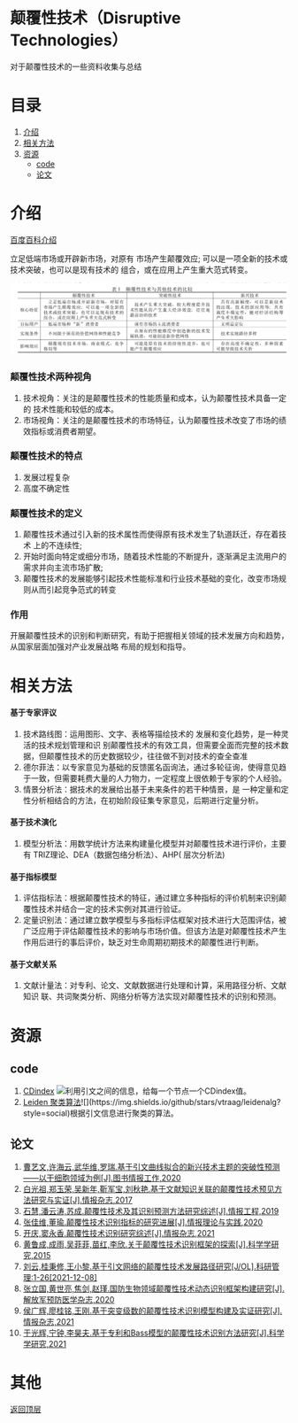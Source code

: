 # 颠覆性技术（Disruptive Technologies）

对于颠覆性技术的一些资料收集与总结

# 目录

1. [介绍](#介绍)
2. [相关方法](#相关方法)
3. [资源](#资源)   
   - [code](#code)
   - [论文](#论文)

# 介绍

[百度百科介绍](https://baike.baidu.com/item/%E9%A2%A0%E8%A6%86%E6%80%A7%E6%8A%80%E6%9C%AF/50894935?fr=aladdin)

立足低端市场或开辟新市场，对原有 市场产生颠覆效应; 可以是一项全新的技术或技术突破，也可以是现有技术的 组合，或在应用上产生重大范式转变。

![几种技术的不同](./photos/QQ截图20211208142625.png)





### 颠覆性技术两种视角

1. 技术视角：关注的是颠覆性技术的性能质量和成本，认为颠覆性技术具备一定的 技术性能和较低的成本。
2. 市场视角：关注的是颠覆性技术的市场特征，认为颠覆性技术改变了市场的绩效指标或消费者期望。

### 颠覆性技术的特点

1. 发展过程复杂
2. 高度不确定性

### 颠覆性技术的定义

1. 颠覆性技术通过引入新的技术属性而使得原有技术发生了轨道跃迁，存在着技术 上的不连续性;
2. 开始时面向特定或细分市场，随着技术性能的不断提升，逐渐满足主流用户的需求并向主流市场扩散;
3. 颠覆性技术的发展能够引起技术性能标准和行业技术基础的变化，改变市场规则从而引起竞争范式的转变

### 作用

开展颠覆性技术的识别和判断研究，有助于把握相关领域的技术发展方向和趋势，从国家层面加强对产业发展战略 布局的规划和指导。

# 相关方法

#### 基于专家评议

1. 技术路线图：运用图形、文字、表格等描绘技术的 发展和变化趋势，是一种灵活的技术规划管理和识 别颠覆性技术的有效工具，但需要全面而完整的技术数据，但颠覆性技术的历史数据较少，往往做不到对技术的查全查准
2. 德尔菲法：以专家意见为基础的反馈匿名函询法，通过多轮征询，使得意见趋于一致，但需要耗费大量的人力物力，一定程度上很依赖于专家的个人经验。
3. 情景分析法：据技术的发展给出基于未来条件的若干种情景，是 一种定量和定性分析相结合的方法，在初始阶段征集专家意见，后期进行定量分析。

#### 基于技术演化

1. 模型分析法：用数学统计方法来构建量化模型并对颠覆性技术进行评价，主要有 TRIZ理论、DEA（数据包络分析法）、AHP( 层次分析法)

#### 基于指标模型

1. 评估指标法：根据颠覆性技术的特征，通过建立多种指标的评价机制来识别颠覆性技术并结合一定的技术实例对其进行验证。
2. 定量识别法：通过建立数学模型与多指标评估框架对技术进行大范围评估，被广泛应用于评估颠覆性技术的影响与市场价值。但该方法是对颠覆性技术产生作用后进行的事后评价，缺乏对生命周期初期技术的颠覆性进行判断。

#### 基于文献关系

1. 文献计量法：对专利、论文、文献数据进行处理和计算，采用路径分析、文献知识 联、共词聚类分析、网络分析等方法实现对颠覆性技术的识别和预测。

# 资源

## code

1. [CDindex](https://github.com/russellfunk/cdindex) ![](https://img.shields.io/github/stars/russellfunk/cdindex?style=social)利用引文之间的信息，给每一个节点一个CDindex值。
2. [Leiden 聚类算法](https://github.com/vtraag/leidenalg_)![](https://img.shields.io/github/stars/vtraag/leidenalg?style=social)根据引文信息进行聚类的算法。

## 论文

1. [曹艺文,许海云,武华维,罗瑞.基于引文曲线拟合的新兴技术主题的突破性预测——以干细胞领域为例[J].图书情报工作,2020](https://kns.cnki.net/kcms/detail/detail.aspx?dbcode=CJFD&dbname=CJFDLAST2020&filename=TSQB202005015&uniplatform=NZKPT&v=ijZ9ZmCNlIqYahgDn5id4EBQc5Fjxu9QpBbhyuvi9BKk9WvlRATz0palKRjS-OkA)
2. [白光祖,郑玉荣,吴新年,靳军宝,刘秋艳.基于文献知识关联的颠覆性技术预见方法研究与实证[J].情报杂志,2017](https://kns.cnki.net/kcms/detail/detail.aspx?dbcode=CJFD&dbname=CJFDLAST2017&filename=QBZZ201709007&uniplatform=NZKPT&v=RsuyfKITwEAHh9pzcOqxU_DDwKC6gS-JIlEIaMWXRLQyxeFTHVGknqZLTgQLe6eg)
3. [石慧,潘云涛,苏成.颠覆性技术及其识别预测方法研究综述[J].情报工程,2019](https://kns.cnki.net/kcms/detail/detail.aspx?dbcode=CJFD&dbname=CJFDLAST2019&filename=QBGC201903005&uniplatform=NZKPT&v=JzPDcOsrZ8yg-n2WXnr8sRIFNc-MgwH00KwLX8oOGKrhNyHStaJMb4jWj9eAXqEW)
4. [张佳维,董瑜.颠覆性技术识别指标的研究进展[J].情报理论与实践,2020](https://kns.cnki.net/kcms/detail/detail.aspx?dbcode=CJFD&dbname=CJFDLAST2020&filename=QBLL202006029&uniplatform=NZKPT&v=dsPu6H2oTgpD_8CEHtbb9FonIqtzQkMF0phxULhTA3RYGuuiia6-FAeZJtLZAl-7)
5. [开庆,窦永香.颠覆性技术识别研究综述[J].情报杂志,2021](https://kns.cnki.net/kcms/detail/detail.aspx?dbcode=CJFD&dbname=CJFDAUTO&filename=QBZZ202111005&uniplatform=NZKPT&v=fDjsTQ_pkUdOp19bAbGGQP84XxY8_v6EXGTAz1R6xXEAUEVqGIZYigO9ac7BJ9sE)
6. [黄鲁成,成雨,吴菲菲,苗红,李欣.关于颠覆性技术识别框架的探索[J].科学学研究,2015](https://kns.cnki.net/kcms/detail/detail.aspx?dbcode=CJFD&dbname=CJFDLAST2015&filename=KXYJ201505003&uniplatform=NZKPT&v=YMg5c5SRgbfK_3Gl7P3xfukCLQC72vpqTYT_f2EksBj2LqHErmCKPRl-TiDGHrMZ)
7. [刘云,桂秉修,王小黎.基于引文网络的颠覆性技术发展路径研究[J/OL].科研管理:1-26[2021-12-08]](https://kns.cnki.net/kcms/detail/detail.aspx?dbcode=CAPJ&dbname=CAPJLAST&filename=KYGL20211022001&uniplatform=NZKPT&v=AOcUFPWciSq5IqOe1Z7u6uoyrkTF4oy7OtKbys-Wmjw3Wsc1ZCPXd44-oOGuXZWD)
8. [张立国,黄世亮,焦剑,赵瑾.国防生物领域颠覆性技术动态识别框架构建研究[J].解放军预防医学杂志,2020](https://kns.cnki.net/kcms/detail/detail.aspx?dbcode=CJFD&dbname=CJFDLAST2021&filename=JYYX202010002&uniplatform=NZKPT&v=pjtlOWWGPjH9MFadGeOOB0uENoyyKx7bQdAIw7sBhNd750gq16V_36ljbGxk_b_i)
9. [侯广辉,廖桂铭,王刚.基于突变级数的颠覆性技术识别模型构建及实证研究[J].情报杂志,2021](https://kns.cnki.net/kcms/detail/detail.aspx?dbcode=CJFD&dbname=CJFDAUTO&filename=QBZZ202110002&uniplatform=NZKPT&v=fDjsTQ_pkUe3fl2Q1bKhR3ChW8oyGW_YuP6xG2Ca7N2KZZFTVaaVNjwgzUYWZa64)
10. [于光辉,宁钟,李昊夫.基于专利和Bass模型的颠覆性技术识别方法研究[J].科学学研究,2021](https://kns.cnki.net/kcms/detail/detail.aspx?dbcode=CJFD&dbname=CJFDLAST2021&filename=KXYJ202108013&uniplatform=NZKPT&v=i1X6FvyipJ9VRyqN-WOTrN72ZRvKNKddv4n9GkZEygpSjv3on6Az8UcKBwP52rNt)

# 其他



[返回顶层](#目录)

